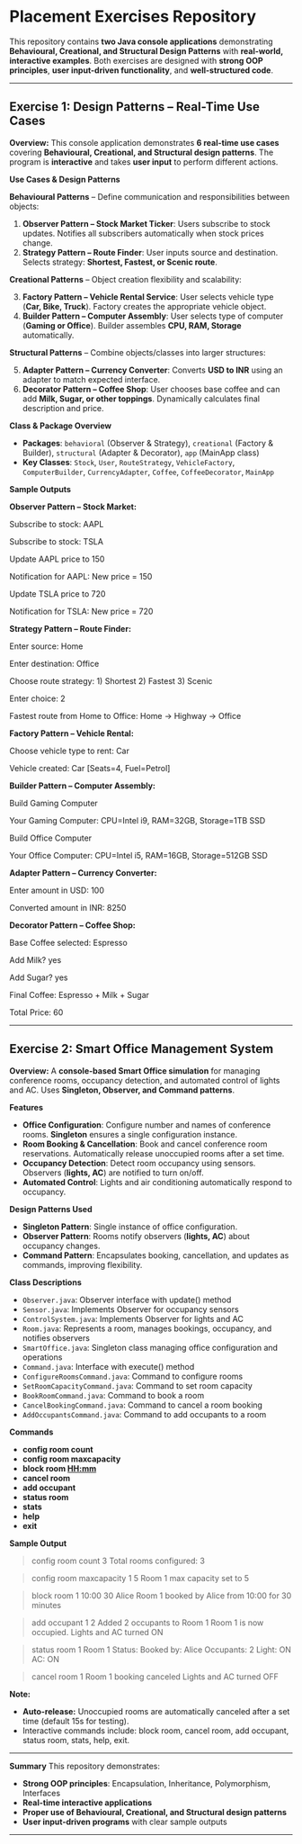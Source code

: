# Placement Exercises Repository

This repository contains **two Java console applications** demonstrating **Behavioural, Creational, and Structural Design Patterns** with **real-world, interactive examples**. Both exercises are designed with **strong OOP principles**, **user input-driven functionality**, and **well-structured code**.

---

## **Exercise 1: Design Patterns – Real-Time Use Cases**

**Overview:**
This console application demonstrates **6 real-time use cases** covering **Behavioural, Creational, and Structural design patterns**. The program is **interactive** and takes **user input** to perform different actions.

**Use Cases & Design Patterns**

**Behavioural Patterns** – Define communication and responsibilities between objects:

1. **Observer Pattern – Stock Market Ticker**: Users subscribe to stock updates. Notifies all subscribers automatically when stock prices change.
2. **Strategy Pattern – Route Finder**: User inputs source and destination. Selects strategy: **Shortest, Fastest, or Scenic route**.

**Creational Patterns** – Object creation flexibility and scalability:

3. **Factory Pattern – Vehicle Rental Service**: User selects vehicle type (**Car, Bike, Truck**). Factory creates the appropriate vehicle object.
4. **Builder Pattern – Computer Assembly**: User selects type of computer (**Gaming or Office**). Builder assembles **CPU, RAM, Storage** automatically.

**Structural Patterns** – Combine objects/classes into larger structures:

5. **Adapter Pattern – Currency Converter**: Converts **USD to INR** using an adapter to match expected interface.
6. **Decorator Pattern – Coffee Shop**: User chooses base coffee and can add **Milk, Sugar, or other toppings**. Dynamically calculates final description and price.

**Class & Package Overview**

* **Packages**: `behavioral` (Observer & Strategy), `creational` (Factory & Builder), `structural` (Adapter & Decorator), `app` (MainApp class)
* **Key Classes**: `Stock`, `User`, `RouteStrategy`, `VehicleFactory`, `ComputerBuilder`, `CurrencyAdapter`, `Coffee`, `CoffeeDecorator`, `MainApp`

**Sample Outputs**

**Observer Pattern – Stock Market:**

Subscribe to stock: AAPL

Subscribe to stock: TSLA

Update AAPL price to 150

Notification for AAPL: New price = 150

Update TSLA price to 720

Notification for TSLA: New price = 720

**Strategy Pattern – Route Finder:**

Enter source: Home

Enter destination: Office

Choose route strategy: 1) Shortest 2) Fastest 3) Scenic

Enter choice: 2

Fastest route from Home to Office: Home -> Highway -> Office

**Factory Pattern – Vehicle Rental:**

Choose vehicle type to rent: Car

Vehicle created: Car [Seats=4, Fuel=Petrol]

**Builder Pattern – Computer Assembly:**

Build Gaming Computer

Your Gaming Computer: CPU=Intel i9, RAM=32GB, Storage=1TB SSD

Build Office Computer

Your Office Computer: CPU=Intel i5, RAM=16GB, Storage=512GB SSD

**Adapter Pattern – Currency Converter:**

Enter amount in USD: 100

Converted amount in INR: 8250

**Decorator Pattern – Coffee Shop:**

Base Coffee selected: Espresso

Add Milk? yes

Add Sugar? yes

Final Coffee: Espresso + Milk + Sugar

Total Price: 60

---

## **Exercise 2: Smart Office Management System**

**Overview:**
A **console-based Smart Office simulation** for managing conference rooms, occupancy detection, and automated control of lights and AC. Uses **Singleton, Observer, and Command patterns**.

**Features**

* **Office Configuration**: Configure number and names of conference rooms. **Singleton** ensures a single configuration instance.
* **Room Booking & Cancellation**: Book and cancel conference room reservations. Automatically release unoccupied rooms after a set time.
* **Occupancy Detection**: Detect room occupancy using sensors. Observers (**lights, AC**) are notified to turn on/off.
* **Automated Control**: Lights and air conditioning automatically respond to occupancy.

**Design Patterns Used**

* **Singleton Pattern**: Single instance of office configuration.
* **Observer Pattern**: Rooms notify observers (**lights, AC**) about occupancy changes.
* **Command Pattern**: Encapsulates booking, cancellation, and updates as commands, improving flexibility.

**Class Descriptions**

* `Observer.java`: Observer interface with update() method
* `Sensor.java`: Implements Observer for occupancy sensors
* `ControlSystem.java`: Implements Observer for lights and AC
* `Room.java`: Represents a room, manages bookings, occupancy, and notifies observers
* `SmartOffice.java`: Singleton class managing office configuration and operations
* `Command.java`: Interface with execute() method
* `ConfigureRoomsCommand.java`: Command to configure rooms
* `SetRoomCapacityCommand.java`: Command to set room capacity
* `BookRoomCommand.java`: Command to book a room
* `CancelBookingCommand.java`: Command to cancel a room booking
* `AddOccupantsCommand.java`: Command to add occupants to a room

**Commands**

* **config room count <n>**
* **config room maxcapacity <roomId> <capacity>**
* **block room <roomId> [HH:mm](HH:mm) <durationMinutes> <bookedBy>**
* **cancel room <roomId>**
* **add occupant <roomId> <count>**
* **status room <roomId>**
* **stats**
* **help**
* **exit**

**Sample Output**

> config room count 3
> Total rooms configured: 3

> config room maxcapacity 1 5
> Room 1 max capacity set to 5

> block room 1 10:00 30 Alice
> Room 1 booked by Alice from 10:00 for 30 minutes

> add occupant 1 2
> Added 2 occupants to Room 1
> Room 1 is now occupied. Lights and AC turned ON

> status room 1
> Room 1 Status:
> Booked by: Alice
> Occupants: 2
> Light: ON
> AC: ON

> cancel room 1
> Room 1 booking canceled
> Lights and AC turned OFF

**Note:**

* **Auto-release:** Unoccupied rooms are automatically canceled after a set time (default 15s for testing).
* Interactive commands include: block room, cancel room, add occupant, status room, stats, help, exit.

---

**Summary**
This repository demonstrates:

* **Strong OOP principles**: Encapsulation, Inheritance, Polymorphism, Interfaces
* **Real-time interactive applications**
* **Proper use of Behavioural, Creational, and Structural design patterns**
* **User input-driven programs** with clear sample outputs

---


